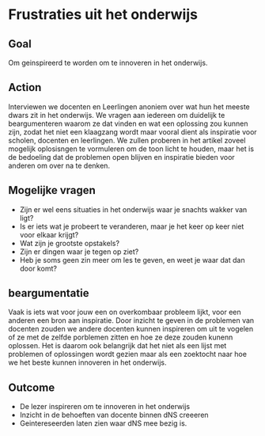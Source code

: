 # Frustraties uit het onderwijs


## Goal

Om geinspireerd te worden om te innoveren in het onderwijs.

## Action

Interviewen we docenten en Leerlingen anoniem over wat hun het meeste dwars zit in het onderwijs. We vragen aan iedereen om duidelijk te beargumenteren waarom ze dat vinden en wat een oplossing zou kunnen zijn, zodat het niet een klaagzang wordt maar vooral dient als inspiratie voor scholen, docenten en leerlingen. We zullen proberen in het artikel zoveel mogelijk oplosisngen te vormuleren om de toon licht te houden, maar het is de bedoeling dat de problemen open blijven en inspiratie bieden voor anderen om over na te denken.

## Mogelijke vragen

* Zijn er wel eens situaties in het onderwijs waar je snachts wakker van ligt?
* Is er iets wat je probeert te veranderen, maar je het keer op keer niet voor elkaar krijgt?
* Wat zijn je grootste opstakels?
* Zijn er dingen waar je tegen op ziet?
* Heb je soms geen zin meer om les te geven, en weet je waar dat dan door komt?


## beargumentatie
Vaak is iets wat voor jouw een on overkombaar probleem lijkt, voor een anderen een bron aan inspiratie. Door inzicht te geven in de problemen van docenten zouden we andere docenten kunnen inspireren om uit te vogelen of ze met de zelfde porblemen zitten en hoe ze deze zouden kunenn oplossen. Het is daarom ook belangrijk dat het niet als een lijst met problemen of oplossingen wordt gezien maar als een zoektocht naar hoe we het beste kunnen innoveren in het onderwijs.

## Outcome

* De lezer inspireren om te innoveren in het onderwijs
* Inzicht in de behoeften van docente binnen dNS creeeren
* Geintereseerden laten zien waar dNS mee bezig is.
